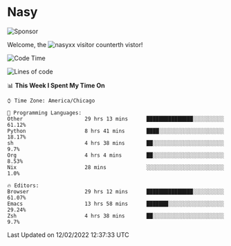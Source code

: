 # Nasy

<!--
<p align="center">
<img height="200" src="https://github-readme-stats.vercel.app/api?username=nasyxx&count_private=true&show_icons=true&theme=dracula&include_all_commits=true"/>
<img height="200" src="https://github-readme-stats.vercel.app/api/top-langs/?username=nasyxx&theme=dracula&hide=html,jupyter+notebook&count_private=true&show_icons=true"/>
</p>

  
----------------
-->

![Sponsor](https://img.shields.io/static/v1.svg?label=Sponsor&message=%E2%9D%A4&logo=GitHub&style=flat&color=pink)
 
Welcome, the ![nasyxx visitor counter](https://count.getloli.com/get/@nasyxx?theme=rule34)th vistor!
 
<!--START_SECTION:waka-->
![Code Time](http://img.shields.io/badge/Code%20Time-1%2C902%20hrs%2022%20mins-blue)

![Lines of code](https://img.shields.io/badge/From%20Hello%20World%20I%27ve%20Written-5%20Million%20lines%20of%20code-blue)

📊 **This Week I Spent My Time On** 

```text
⌚︎ Time Zone: America/Chicago

💬 Programming Languages: 
Other                    29 hrs 13 mins      ███████████████░░░░░░░░░░   61.12% 
Python                   8 hrs 41 mins       ████░░░░░░░░░░░░░░░░░░░░░   18.17% 
sh                       4 hrs 38 mins       ██░░░░░░░░░░░░░░░░░░░░░░░   9.7% 
Org                      4 hrs 4 mins        ██░░░░░░░░░░░░░░░░░░░░░░░   8.53% 
Nix                      28 mins             ░░░░░░░░░░░░░░░░░░░░░░░░░   1.0%

🔥 Editors: 
Browser                  29 hrs 12 mins      ███████████████░░░░░░░░░░   61.07% 
Emacs                    13 hrs 58 mins      ███████░░░░░░░░░░░░░░░░░░   29.24% 
Zsh                      4 hrs 38 mins       ██░░░░░░░░░░░░░░░░░░░░░░░   9.7%

```


 Last Updated on 12/02/2022 12:37:33 UTC
<!--END_SECTION:waka-->

<!-- ![visitors](https://visitor-badge.laobi.icu/badge?page_id=nasyxx.nasyxx) -->
